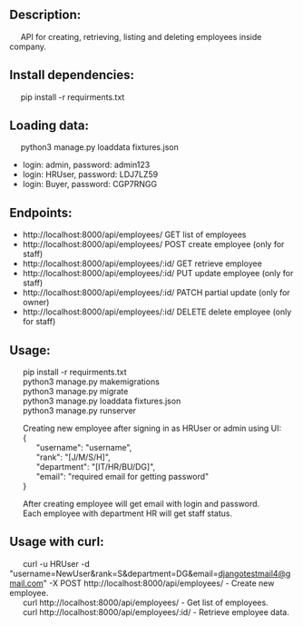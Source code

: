 ## Description:  
&nbsp;&nbsp;&nbsp;&nbsp;&nbsp;API for creating, retrieving, listing and deleting employees inside company.

## Install dependencies:  
&nbsp;&nbsp;&nbsp;&nbsp;&nbsp;pip install -r requirments.txt
    
## Loading data:  
&nbsp;&nbsp;&nbsp;&nbsp;&nbsp;python3 manage.py loaddata fixtures.json  
*  login: admin, password: admin123  
*  login: HRUser, password: LDJ7LZ59  
*  login: Buyer, password: CGP7RNGG  

## Endpoints:
*   http://localhost:8000/api/employees/ GET list of employees
*   http://localhost:8000/api/employees/ POST  create employee (only for staff)  
*   http://localhost:8000/api/employees/:id/ GET retrieve employee  
*   http://localhost:8000/api/employees/:id/ PUT update employee (only for staff)  
*   http://localhost:8000/api/employees/:id/ PATCH partial update (only for owner)  
*   http://localhost:8000/api/employees/:id/ DELETE  delete employee (only for staff)  

## Usage:
&nbsp;&nbsp;&nbsp;&nbsp;&nbsp; pip install -r requirments.txt  
&nbsp;&nbsp;&nbsp;&nbsp;&nbsp; python3 manage.py makemigrations  
&nbsp;&nbsp;&nbsp;&nbsp;&nbsp; python3 manage.py migrate  
&nbsp;&nbsp;&nbsp;&nbsp;&nbsp; python3 manage.py loaddata fixtures.json  
&nbsp;&nbsp;&nbsp;&nbsp;&nbsp; python3 manage.py runserver  

&nbsp;&nbsp;&nbsp;&nbsp;&nbsp; Creating new employee after signing in as HRUser or admin using UI:  
&nbsp;&nbsp;&nbsp;&nbsp;&nbsp; {  
&nbsp;&nbsp;&nbsp;&nbsp;&nbsp; &nbsp;&nbsp;&nbsp;&nbsp;&nbsp;   "username": "username",  
&nbsp;&nbsp;&nbsp;&nbsp;&nbsp; &nbsp;&nbsp;&nbsp;&nbsp;&nbsp;   "rank": "[J/M/S/H]",  
&nbsp;&nbsp;&nbsp;&nbsp;&nbsp; &nbsp;&nbsp;&nbsp;&nbsp;&nbsp;   "department": "[IT/HR/BU/DG]",  
&nbsp;&nbsp;&nbsp;&nbsp;&nbsp; &nbsp;&nbsp;&nbsp;&nbsp;&nbsp;   "email": "required email for getting password"  
&nbsp;&nbsp;&nbsp;&nbsp;&nbsp; }  

&nbsp;&nbsp;&nbsp;&nbsp;&nbsp; After creating employee will get email with login and password.  
&nbsp;&nbsp;&nbsp;&nbsp;&nbsp; Each employee with department HR will get staff status.

## Usage with curl:

&nbsp;&nbsp;&nbsp;&nbsp;&nbsp; curl -u HRUser -d "username=NewUser&rank=S&department=DG&email=djangotestmail4@gmail.com" -X POST http://localhost:8000/api/employees/  - Create new employee.  
&nbsp;&nbsp;&nbsp;&nbsp;&nbsp; curl http://localhost:8000/api/employees/ - Get list of employees.  
&nbsp;&nbsp;&nbsp;&nbsp;&nbsp; curl http://localhost:8000/api/employees/:id/ - Retrieve employee data.




